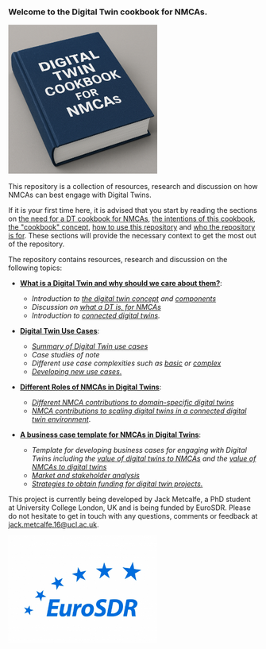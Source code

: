 ### Welcome to the Digital Twin cookbook for NMCAs. 

<img src="cookbook.png" width="300" alt="Description">

This repository is a collection of resources, research and discussion on how NMCAs can best engage with Digital Twins. 

If it is your first time here, it is advised that you start by reading the sections on [the need for a DT cookbook for NMCAs](why-we-need-a-DT-cookbook.md), [the intentions of this cookbook](cookbook-aims.md), [the "cookbook" concept](the-cookbook-concept.md), [how to use this repository](how-to-use-this-repository.md) and [who the repository is for](intended-audience.md). These sections will provide the necessary context to get the most out of the repository. 

The repository contains resources, research and discussion on the following topics: 

- [**What is a Digital Twin and why should we care about them?**](what-is-a-digital-twin/README.md):
    - *Introduction to [the digital twin concept](what-is-a-digital-twin/the-digital-twin-concept.md) and [components](what-is-a-digital-twin/digital-twin-components.md)*
    - *Discussion on [what a DT is, for NMCAs](what-is-a-digital-twin-for-NMCAs.md)*
    - *Introduction to [connected digital twins](what-is-a-digital-twin/connected-digital-twins.md).*

- [**Digital Twin Use Cases**](digital-twin-use-cases/README.md):
    - [*Summary of Digital Twin use cases*](digital-twin-use-cases/use-cases-overview.md)
    - *Case studies of note*
    - *Different use case complexities such as [basic](digital-twin-use-cases/basic-use-cases.md) or [complex](digital-twin-use-cases/complex-use-cases)*
    - [*Developing new use cases*.](digital-twin-use-cases/establishing-new-use-cases.md)

- [**Different Roles of NMCAs in Digital Twins**](role-nmca-in-digital-twins/README.md):
    - *[Different NMCA contributions to domain-specific digital twins](role-of-nmca-in-digital-twins/role-of-nmcas-in-domain-specific-digital-twins.md)*
    - *[NMCA contributions to scaling digital twins in a connected digital twin environment](role-of-nmca-in-digital-twins/role-of-nmcas-in-scaling-digital-twins.md)*.

- [**A business case template for NMCAs in Digital Twins**](nmca-digital-twin-business-case.md):
    - *Template for developing business cases for engaging with Digital Twins including the [value of digital twins to NMCAs](nmca-digital-twin-business-case/value-of-digital-twins-to-nmcas.md) and the [value of NMCAs to digital twins](nmca-digital-twin-business-case/value-of-nmcas-to-digital-twins.md)*
    - *[Market and stakeholder analysis](nmca-digital-twin-business-case/digital-twin-market-and-stakeholder-analysis.md)*
    - *[Strategies to obtain funding for digital twin projects.](nmca-digital-twin-business-case/nmca-funding-strategies.md)*

This project is currently being developed by Jack Metcalfe, a PhD student at University College London, UK and is being funded by EuroSDR. Please do not hesitate to get in touch with any questions, comments or feedback at jack.metcalfe.16@ucl.ac.uk. 

<img src="eurosdr_logo_rectangle-2.jpg" width="300" alt="Description">




